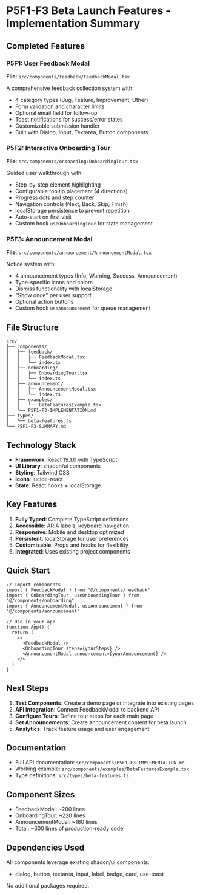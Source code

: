 # P5F1-F3 Beta Launch Features - Implementation Summary

## Completed Features

### P5F1: User Feedback Modal
**File**: `src/components/feedback/FeedbackModal.tsx`

A comprehensive feedback collection system with:
- 4 category types (Bug, Feature, Improvement, Other)
- Form validation and character limits
- Optional email field for follow-up
- Toast notifications for success/error states
- Customizable submission handler
- Built with Dialog, Input, Textarea, Button components

### P5F2: Interactive Onboarding Tour
**File**: `src/components/onboarding/OnboardingTour.tsx`

Guided user walkthrough with:
- Step-by-step element highlighting
- Configurable tooltip placement (4 directions)
- Progress dots and step counter
- Navigation controls (Next, Back, Skip, Finish)
- localStorage persistence to prevent repetition
- Auto-start on first visit
- Custom hook `useOnboardingTour` for state management

### P5F3: Announcement Modal
**File**: `src/components/announcement/AnnouncementModal.tsx`

Notice system with:
- 4 announcement types (Info, Warning, Success, Announcement)
- Type-specific icons and colors
- Dismiss functionality with localStorage
- "Show once" per user support
- Optional action buttons
- Custom hook `useAnnouncement` for queue management

## File Structure

```
src/
├── components/
│   ├── feedback/
│   │   ├── FeedbackModal.tsx
│   │   └── index.ts
│   ├── onboarding/
│   │   ├── OnboardingTour.tsx
│   │   └── index.ts
│   ├── announcement/
│   │   ├── AnnouncementModal.tsx
│   │   └── index.ts
│   ├── examples/
│   │   └── BetaFeaturesExample.tsx
│   └── P5F1-F3-IMPLEMENTATION.md
├── types/
│   └── beta-features.ts
└── P5F1-F3-SUMMARY.md
```

## Technology Stack

- **Framework**: React 19.1.0 with TypeScript
- **UI Library**: shadcn/ui components
- **Styling**: Tailwind CSS
- **Icons**: lucide-react
- **State**: React hooks + localStorage

## Key Features

1. **Fully Typed**: Complete TypeScript definitions
2. **Accessible**: ARIA labels, keyboard navigation
3. **Responsive**: Mobile and desktop optimized
4. **Persistent**: localStorage for user preferences
5. **Customizable**: Props and hooks for flexibility
6. **Integrated**: Uses existing project components

## Quick Start

```tsx
// Import components
import { FeedbackModal } from "@/components/feedback"
import { OnboardingTour, useOnboardingTour } from "@/components/onboarding"
import { AnnouncementModal, useAnnouncement } from "@/components/announcement"

// Use in your app
function App() {
  return (
    <>
      <FeedbackModal />
      <OnboardingTour steps={yourSteps} />
      <AnnouncementModal announcement={yourAnnouncement} />
    </>
  )
}
```

## Next Steps

1. **Test Components**: Create a demo page or integrate into existing pages
2. **API Integration**: Connect FeedbackModal to backend API
3. **Configure Tours**: Define tour steps for each main page
4. **Set Announcements**: Create announcement content for beta launch
5. **Analytics**: Track feature usage and user engagement

## Documentation

- Full API documentation: `src/components/P5F1-F3-IMPLEMENTATION.md`
- Working example: `src/components/examples/BetaFeaturesExample.tsx`
- Type definitions: `src/types/beta-features.ts`

## Component Sizes

- FeedbackModal: ~200 lines
- OnboardingTour: ~220 lines
- AnnouncementModal: ~180 lines
- Total: ~600 lines of production-ready code

## Dependencies Used

All components leverage existing shadcn/ui components:
- dialog, button, textarea, input, label, badge, card, use-toast

No additional packages required.

